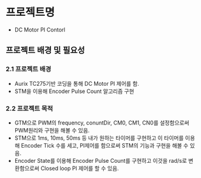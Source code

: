 # 프로젝트명
- DC Motor PI Contorl

## 프로젝트 배경 및 필요성
### 2.1 프로젝트 배경
- Aurix TC275기반 코딩을 통해 DC Motor PI 제어를 함.
- STM을 이용해 Encoder Pulse Count 알고리즘 구현

### 2.2 프로젝트 목적
- GTM으로 PWM의 frequency, conuntDir, CM0, CM1, CN0를 설정함으로써 PWM원리와 구현을 해볼 수 있음.
- STM으로 1ms, 10ms, 50ms 등 내가 원하는 타이머를 구현하고 이 타이머를 이용해 Encoder Tick 수를 세고, PI제어를 함으로써 STM의 기능과 구현을 해볼 수 있음.
- Encoder State를 이용해 Encoder Pulse Count를 구현하고 이것을 rad/s로 변환함으로써 Closed loop PI 제어를 할 수 있음.
